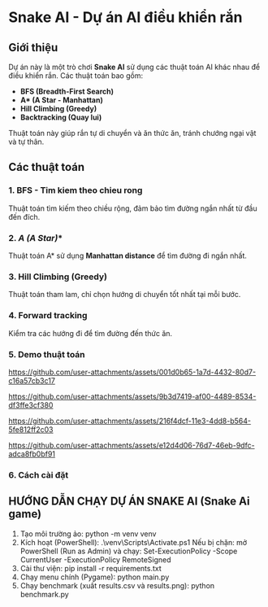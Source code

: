 
# Snake AI - Dự án AI điều khiển rắn

## Giới thiệu
Dự án này là một trò chơi **Snake AI** sử dụng các thuật toán AI khác nhau để điều khiển rắn. Các thuật toán bao gồm:
- **BFS (Breadth-First Search)**
- **A\* (A Star - Manhattan)**
- **Hill Climbing (Greedy)**
- **Backtracking (Quay lui)**

Thuật toán này giúp rắn tự di chuyển và ăn thức ăn, tránh chướng ngại vật và tự thân.

## Các thuật toán
### 1. **BFS - Tim kiem theo chieu rong**
Thuật toán tìm kiếm theo chiều rộng, đảm bảo tìm đường ngắn nhất từ đầu đến đích.

### 2. **A* (A Star)**
Thuật toán A\* sử dụng **Manhattan distance** để tìm đường đi ngắn nhất.

### 3. **Hill Climbing (Greedy)**
Thuật toán tham lam, chỉ chọn hướng di chuyển tốt nhất tại mỗi bước.

### 4. **Forward tracking**
Kiểm tra các hướng đi để tìm đường đến thức ăn.
### 5. **Demo thuật toán**
https://github.com/user-attachments/assets/001d0b65-1a7d-4432-80d7-c16a57cb3c17



https://github.com/user-attachments/assets/9b3d7419-af00-4489-8534-df3ffe3cf380



https://github.com/user-attachments/assets/216f4dcf-11e3-4dd8-b564-5fe812ff2c03



https://github.com/user-attachments/assets/e12d4d06-76d7-46eb-9dfc-adca8fb0bf91
### 6. **Cách cài đặt**
HƯỚNG DẪN CHẠY DỰ ÁN SNAKE AI (Snake Ai game)
--------------------------------------------------------
1) Tạo môi trường ảo:
   python -m venv venv
2) Kích hoạt (PowerShell):
   .\venv\Scripts\Activate.ps1
   Nếu bị chặn: mở PowerShell (Run as Admin) và chạy:
   Set-ExecutionPolicy -Scope CurrentUser -ExecutionPolicy RemoteSigned
3) Cài thư viện:
   pip install -r requirements.txt
4) Chạy menu chính (Pygame):
   python main.py
5) Chạy benchmark (xuất results.csv và results.png):
   python benchmark.py


